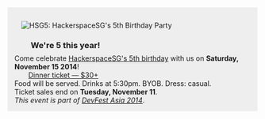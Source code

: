 <div class="row">
  <div class="col-md-1">
  </div>
  <div class="col-md-10" style="padding: 1em; background-color: #eee;">
    <div class="row">
      <div class="col-md-6">
      <img src="imgs/bussorahfw.jpg" alt="HSG5: HackerspaceSG's 5th Birthday Party" style="padding: 1em;" />
      </div>
      <div class="col-md-6">
        <h3 style="margin: 0.5em 2em;">We're <strong>5</strong> this year!</h3>
        Come celebrate <a href="https://www.facebook.com/events/749655101738729/">HackerspaceSG's 5th birthday</a> with us on <strong>Saturday, November 15 2014</strong>!<br />
        <a href="https://www.eventbrite.com/e/hackerspacesg-5th-birthday-party-tickets-14033282927" class="btn btn-default btn-lg btn-primary" style="margin: 1em 2em;">Dinner ticket &mdash; $30+</a><br />
        Food will be served. Drinks at 5:30pm. BYOB. Dress: casual.<br />
        Ticket sales end on <strong>Tuesday, November 11</strong>.<br />
        <em>This event is part of <a href="http://2014.devfest.asia/">DevFest Asia 2014</a></em>.
      </div>
    </div>
  </div>
  <div class="col-md-1">
  </div>
</div>

